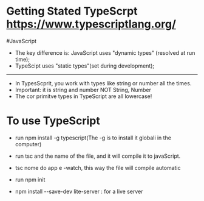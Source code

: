 # Getting Stated TypeScrpt https://www.typescriptlang.org/

#JavaScript
  * The key difference is: JavaScript uses "dynamic types" (resolved at run time);
  * TypeScipt uses "static types"(set during development);
  *********************************************************

* In TypesScprit, you work with types like string or number all the times.
* Important: it is string and number NOT String, Number
* The cor primitve types in TypeScript are all lowercase!

# To use TypeScript



* run npm install -g typescript(The -g is to install it globali in the computer)
* run tsc  and the name of the file, and it will compile it to javaScript.
* tsc nome do app e -watch, this way the file will compile automatic 

* run npm init
* npm install --save-dev lite-server :  for a live server







